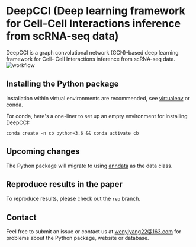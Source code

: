 # DeepCCI (Deep learning framework for Cell-Cell Interactions inference from scRNA-seq data)

DeepCCI is a graph convolutional network (GCN)-based deep learning framework for Cell- Cell Interactions inference from scRNA-seq data.
![workflow](https://user-images.githubusercontent.com/72069543/169433009-e356c222-d539-49d8-9d91-745c7359b974.png)


## Installing the Python package

Installation within virtual environments are recommended, see [virtualenv](https://virtualenv.pypa.io/en/latest/) or [conda](https://conda.io/docs/user-guide/tasks/manage-environments.html).

For conda, here's a one-liner to set up an empty environment for installing DeepCCI:

```
conda create -n cb python=3.6 && conda activate cb
```

## Upcoming changes

The Python package will migrate to using [anndata](https://anndata.readthedocs.io/en/latest/index.html) as the data class.

## Reproduce results in the paper

To reproduce results, please check out the `rep` branch.

## Contact

Feel free to submit an issue or contact us at wenyiyang22@163.com for problems about the Python package, website or database.
